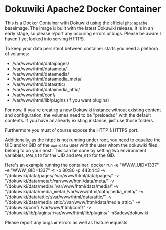 # Dokuwiki Apache2 Docker Container

This is a Docker Container with Dokuwiki using the official `php:apache` baseimage. The image is built with the latest Dokuwiki release. It is in an early stage, so please report any occuring errors or bugs. Please be aware I haven't yet looked into serving HTTPS.


To keep your data persistent between container starts you need a plethora of volumes:
* /var/www/html/data/pages/
* /var/www/html/data/meta/
* /var/www/html/data/media/
* /var/www/html/data/media_meta/
* /var/www/html/data/attic/
* /var/www/html/data/media_attic/
* /var/www/html/conf/
* /var/www/html/lib/plugins (if you want plugins)

For now, if you're creating a new Dokuwiki instance without existing content and configuration, the volumes need to be "preloaded" with the default contents. If you have an already existing instance, just use those folders.

Furthermore you must of course expose the HTTP & HTTPS port.

Additionally, as the httpd is not running under root, you need to equalize the UID and/or GID of the `www-data` user with the user whom the dokuwiki files belong to on your host. This can be done by setting two environment variables, `WWW_UID` for the UID and `WWW_GID` for the GID.

Here's an example running the container:
    docker run -e "WWW_UID=1337" -e "WWW_GID=1337" -ti -p 80:80 -p 443:443 -v "/dokuwiki/data/pages/:/var/www/html/data/pages/" -v "/dokuwiki/data/meta/:/var/www/html/data/meta/" -v "/dokuwiki/data/media/:/var/www/html/data/media/" -v "/dokuwiki/data/media_meta/:/var/www/html/data/media_meta/" -v "/dokuwiki/data/attic/:/var/www/html/data/attic/" -v "/dokuwiki/data/media_attic/:/var/www/html/data/media_attic/" -v "/dokuwiki/conf/:/var/www/html/conf/" -v "/dokuwiki/lib/plugins/:/var/www/html/lib/plugins/" m3adow/dokuwiki


Please report any bugs or errors as well as feature requests.
